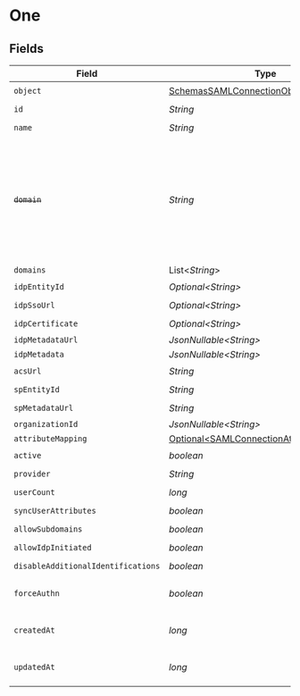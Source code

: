 # One


## Fields

| Field                                                                                                                   | Type                                                                                                                    | Required                                                                                                                | Description                                                                                                             |
| ----------------------------------------------------------------------------------------------------------------------- | ----------------------------------------------------------------------------------------------------------------------- | ----------------------------------------------------------------------------------------------------------------------- | ----------------------------------------------------------------------------------------------------------------------- |
| `object`                                                                                                                | [SchemasSAMLConnectionObject](../../models/components/SchemasSAMLConnectionObject.md)                                   | :heavy_check_mark:                                                                                                      | N/A                                                                                                                     |
| `id`                                                                                                                    | *String*                                                                                                                | :heavy_check_mark:                                                                                                      | N/A                                                                                                                     |
| `name`                                                                                                                  | *String*                                                                                                                | :heavy_check_mark:                                                                                                      | N/A                                                                                                                     |
| ~~`domain`~~                                                                                                            | *String*                                                                                                                | :heavy_check_mark:                                                                                                      | : warning: ** DEPRECATED **: This will be removed in a future release, please migrate away from it as soon as possible. |
| `domains`                                                                                                               | List\<*String*>                                                                                                         | :heavy_minus_sign:                                                                                                      | N/A                                                                                                                     |
| `idpEntityId`                                                                                                           | *Optional\<String>*                                                                                                     | :heavy_check_mark:                                                                                                      | N/A                                                                                                                     |
| `idpSsoUrl`                                                                                                             | *Optional\<String>*                                                                                                     | :heavy_check_mark:                                                                                                      | N/A                                                                                                                     |
| `idpCertificate`                                                                                                        | *Optional\<String>*                                                                                                     | :heavy_check_mark:                                                                                                      | N/A                                                                                                                     |
| `idpMetadataUrl`                                                                                                        | *JsonNullable\<String>*                                                                                                 | :heavy_minus_sign:                                                                                                      | N/A                                                                                                                     |
| `idpMetadata`                                                                                                           | *JsonNullable\<String>*                                                                                                 | :heavy_minus_sign:                                                                                                      | N/A                                                                                                                     |
| `acsUrl`                                                                                                                | *String*                                                                                                                | :heavy_check_mark:                                                                                                      | N/A                                                                                                                     |
| `spEntityId`                                                                                                            | *String*                                                                                                                | :heavy_check_mark:                                                                                                      | N/A                                                                                                                     |
| `spMetadataUrl`                                                                                                         | *String*                                                                                                                | :heavy_check_mark:                                                                                                      | N/A                                                                                                                     |
| `organizationId`                                                                                                        | *JsonNullable\<String>*                                                                                                 | :heavy_minus_sign:                                                                                                      | N/A                                                                                                                     |
| `attributeMapping`                                                                                                      | [Optional\<SAMLConnectionAttributeMapping>](../../models/components/SAMLConnectionAttributeMapping.md)                  | :heavy_minus_sign:                                                                                                      | N/A                                                                                                                     |
| `active`                                                                                                                | *boolean*                                                                                                               | :heavy_check_mark:                                                                                                      | N/A                                                                                                                     |
| `provider`                                                                                                              | *String*                                                                                                                | :heavy_check_mark:                                                                                                      | N/A                                                                                                                     |
| `userCount`                                                                                                             | *long*                                                                                                                  | :heavy_check_mark:                                                                                                      | N/A                                                                                                                     |
| `syncUserAttributes`                                                                                                    | *boolean*                                                                                                               | :heavy_check_mark:                                                                                                      | N/A                                                                                                                     |
| `allowSubdomains`                                                                                                       | *boolean*                                                                                                               | :heavy_check_mark:                                                                                                      | N/A                                                                                                                     |
| `allowIdpInitiated`                                                                                                     | *boolean*                                                                                                               | :heavy_check_mark:                                                                                                      | N/A                                                                                                                     |
| `disableAdditionalIdentifications`                                                                                      | *boolean*                                                                                                               | :heavy_check_mark:                                                                                                      | N/A                                                                                                                     |
| `forceAuthn`                                                                                                            | *boolean*                                                                                                               | :heavy_check_mark:                                                                                                      | Enable or deactivate ForceAuthn                                                                                         |
| `createdAt`                                                                                                             | *long*                                                                                                                  | :heavy_check_mark:                                                                                                      | Unix timestamp of creation.<br/>                                                                                        |
| `updatedAt`                                                                                                             | *long*                                                                                                                  | :heavy_check_mark:                                                                                                      | Unix timestamp of last update.<br/>                                                                                     |